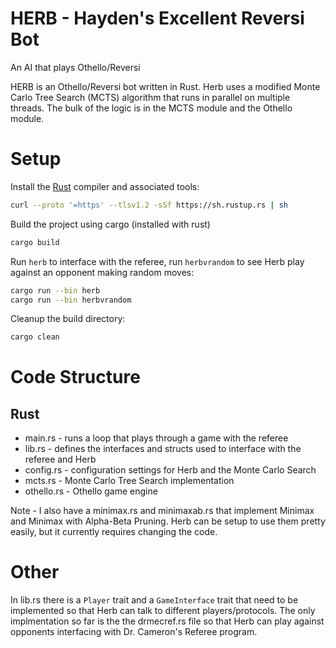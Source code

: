 # HERB - Hayden's Excellent Reversi Bot

An AI that plays Othello/Reversi

HERB is an Othello/Reversi bot written in Rust. Herb uses a modified Monte Carlo
Tree Search (MCTS) algorithm that runs in parallel on multiple threads. The bulk of the
logic is in the MCTS module and the Othello module.

# Setup

Install the [Rust](https://www.rust-lang.org/) compiler and associated tools:

```bash
curl --proto '=https' --tlsv1.2 -sSf https://sh.rustup.rs | sh
```

Build the project using cargo (installed with rust)

```bash
cargo build
```

Run `herb` to interface with the referee, run `herbvrandom` to see Herb play against an
opponent making random moves:

```bash
cargo run --bin herb
cargo run --bin herbvrandom
```

Cleanup the build directory:

```bash
cargo clean
```

# Code Structure

## Rust

- main.rs - runs a loop that plays through a game with the referee
- lib.rs - defines the interfaces and structs used to interface with the referee and Herb
- config.rs - configuration settings for Herb and the Monte Carlo Search
- mcts.rs - Monte Carlo Tree Search implementation
- othello.rs - Othello game engine

Note - I also have a minimax.rs and minimaxab.rs that implement
Minimax and Minimax with Alpha-Beta Pruning. Herb can be setup to use them pretty easily, but it currently requires
changing the code.

# Other

In lib.rs there is a `Player` trait and a `GameInterface` trait that need to be
implemented so that Herb can talk to different players/protocols. The only
implmentation so far is the the drmecref.rs file so that Herb can play against
opponents interfacing with Dr. Cameron's Referee program.
